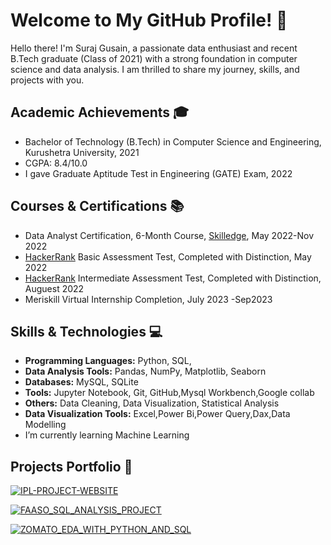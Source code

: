 # Welcome to My GitHub Profile! 👋

Hello there! I'm Suraj Gusain, a passionate data enthusiast and recent B.Tech graduate (Class of 2021) with a strong foundation in computer science and data analysis. I am thrilled to share my journey, skills, and projects with you.

## Academic Achievements 🎓

- Bachelor of Technology (B.Tech) in Computer Science and Engineering, Kurushetra University, 2021
- CGPA: 8.4/10.0 
- I gave  Graduate Aptitude Test in Engineering (GATE) Exam, 2022

## Courses & Certifications 📚

- Data Analyst Certification, 6-Month Course, [Skilledge](https://skill-edge.com/wp-content/uploads/2023/03/Suraj-Gusain_AE-17.pdf), May 2022-Nov 2022
- [HackerRank](https://www.hackerrank.com/certificates/18fa7b934652) Basic Assessment Test, Completed with Distinction, May 2022
- [HackerRank](https://www.hackerrank.com/certificates/d7f0fe4109ab) Intermediate Assessment Test, Completed with Distinction, Auguest 2022
- Meriskill Virtual Internship Completion, July 2023 -Sep2023

## Skills & Technologies 💻

- **Programming Languages:** Python, SQL, 
- **Data Analysis Tools:** Pandas, NumPy, Matplotlib, Seaborn
- **Databases:** MySQL, SQLite
- **Tools:** Jupyter Notebook, Git, GitHub,Mysql Workbench,Google collab
- **Others:** Data Cleaning, Data Visualization, Statistical Analysis
- **Data Visualization Tools:** Excel,Power Bi,Power Query,Dax,Data Modelling
-  I’m currently learning Machine Learning

## Projects Portfolio 🚀

[![IPL-PROJECT-WEBSITE](https://github-readme-stats.vercel.app/api/pin/?username=SurajGusain0007&repo=IPL-PROJECT-WEBSITE&show_owner=true)](https://github.com/SurajGusain0007/IPL-PROJECT-WEBSITE)

[![FAASO_SQL_ANALYSIS_PROJECT](https://github-readme-stats.vercel.app/api/pin/?username=SurajGusain0007&repo=FAASO_SQL_ANALYSIS_PROJECT&show_owner=true)](https://github.com/YourUsername/FAASO_SQL_ANALYSIS_PROJECT)

[![ZOMATO_EDA_WITH_PYTHON_AND_SQL](https://github-readme-stats.vercel.app/api/pin/?username=SurajGusain0007&repo=YourRepositoryName&show_owner=true)](https://github.com/SurajGusin0007/ZOMATO_EDA_WITH_PYTHON_AND_SQL)










<!--
**SurajGusain0007/SurajGusain0007** is a ✨ _special_ ✨ repository because its `README.md` (this file) appears on your GitHub profile.

Here are some ideas to get you started:

- 🔭 I’m currently working on ...
- 🌱 I’m currently learning ...
- 👯 I’m looking to collaborate on ...
- 🤔 I’m looking for help with ...
- 💬 Ask me about ...
- 📫 How to reach me: ...
- 😄 Pronouns: ...
- ⚡ Fun fact: ...
-->

